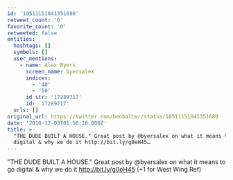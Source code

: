 ```yaml
---
id: '10511151041351680'
retweet_count: '0'
favorite_count: '0'
retweeted: false
entities:
  hashtags: []
  symbols: []
  user_mentions:
    - name: Alex Byers
      screen_name: byersalex
      indices:
        - '40'
        - '50'
      id_str: '17289717'
      id: '17289717'
  urls: []
original_url: https://twitter.com/benbalter/status/10511151041351680
date: '2010-12-03T01:50:28.000Z'
title: >-
  "THE DUDE BUILT A HOUSE." Great post by @byersalex on what it means to go
  digital & why we do it http://bit.ly/g0eH45…
---
```


"THE DUDE BUILT A HOUSE." Great post by @byersalex on what it means to go digital & why we do it http://bit.ly/g0eH45 (+1 for West Wing Ref)